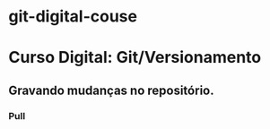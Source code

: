 # git-digital-couse

# Curso Digital: Git/Versionamento




## Gravando mudanças no repositório.

### Pull
